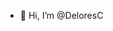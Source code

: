 - 👋 Hi, I’m @DeloresC
<!---
DeloresC/DeloresC is a ✨ special ✨ repository because its `README.md` (this file) appears on your GitHub profile.
You can click the Preview link to take a look at your changes.
--->
